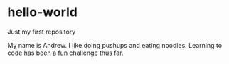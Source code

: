 # hello-world
Just my first repository

My name is Andrew. I like doing pushups and eating noodles. Learning to code has been a fun challenge thus far.
